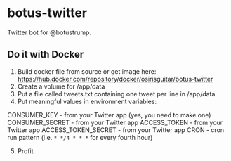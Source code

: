 # botus-twitter
Twitter bot for @botustrump.

## Do it with Docker
1. Build docker file from source or get image here: https://hub.docker.com/repository/docker/osirisguitar/botus-twitter
2. Create a volume for /app/data
3. Put a file called tweets.txt containing one tweet per line in /app/data
4. Put meaningful values in environment variables:

CONSUMER_KEY - from your Twitter app (yes, you need to make one)
CONSUMER_SECRET - from your Twitter app
ACCESS_TOKEN - from your Twitter app
ACCESS_TOKEN_SECRET - from your Twitter app
CRON - cron run pattern (i.e. `* */4 * * *` for every fourth hour)

5. Profit
